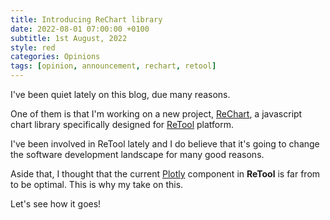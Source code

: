 ```yaml
---
title: Introducing ReChart library
date: 2022-08-01 07:00:00 +0100
subtitle: 1st August, 2022
style: red
categories: Opinions
tags: [opinion, announcement, rechart, retool]
---
```


I've been quiet lately on this blog, due many reasons.

One of them is that I'm working on a new project, [ReChart](https://rechart.cc/), a javascript chart library specifically designed for [ReTool](https://retool.com/) platform.

I've been involved in ReTool lately and I do believe that it's going to change the software development landscape for many good reasons.

Aside that, I thought that the current [Plotly](https://plotly.com/) component in **ReTool** is far from to be optimal. This is why my take on this.

Let's see how it goes!